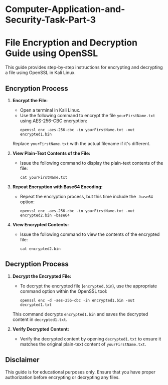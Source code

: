 # Computer-Application-and-Security-Task-Part-3

# File Encryption and Decryption Guide using OpenSSL

This guide provides step-by-step instructions for encrypting and decrypting a file using OpenSSL in Kali Linux.

## Encryption Process

1. **Encrypt the File:**
   - Open a terminal in Kali Linux.
   - Use the following command to encrypt the file `yourFirstName.txt` using AES-256-CBC encryption:
     ```
     openssl enc -aes-256-cbc -in yourFirstName.txt -out encrypted1.bin
     ```
   Replace `yourFirstName.txt` with the actual filename if it's different.

2. **View Plain-Text Contents of the File:**
   - Issue the following command to display the plain-text contents of the file:
     ```
     cat yourFirstName.txt
     ```

3. **Repeat Encryption with Base64 Encoding:**
   - Repeat the encryption process, but this time include the `-base64` option:
     ```
     openssl enc -aes-256-cbc -in yourFirstName.txt -out encrypted2.bin -base64
     ```

4. **View Encrypted Contents:**
   - Issue the following command to view the contents of the encrypted file:
     ```
     cat encrypted2.bin
     ```

## Decryption Process

1. **Decrypt the Encrypted File:**
   - To decrypt the encrypted file (`encrypted.bin`), use the appropriate command option within the OpenSSL tool:
     ```
     openssl enc -d -aes-256-cbc -in encrypted1.bin -out decrypted1.txt
     ```
   This command decrypts `encrypted1.bin` and saves the decrypted content in `decrypted1.txt`.

2. **Verify Decrypted Content:**
   - Verify the decrypted content by opening `decrypted1.txt` to ensure it matches the original plain-text content of `yourFirstName.txt`.

## Disclaimer

This guide is for educational purposes only. Ensure that you have proper authorization before encrypting or decrypting any files.
